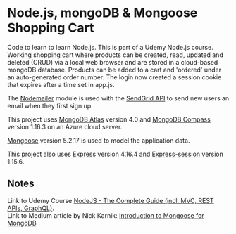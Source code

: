 # Node.js, mongoDB & Mongoose Shopping Cart

Code to learn to learn Node.js. This is part of a Udemy Node.js course.
Working shopping cart where products can be created, read, updated and deleted (CRUD) via a local web browser and are stored in a cloud-based mongoDB database. Products can be added to a cart and 'ordered' under an auto-generated order number. The login now created a session cookie that expires after a time set in app.js.

The [Nodemailer](https://nodemailer.com/about/) module is used with the [SendGrid API](https://sendgrid.com/docs/) to send new users an email when they first sign up. 

This project uses [MongoDB Atlas](https://www.mongodb.com/cloud/atlas) version 4.0 and [MongoDB Compass](https://www.mongodb.com/download-center/compass) version 1.16.3 on an Azure cloud server. 

[Mongoose](https://mongoosejs.com) version 5.2.17 is used to model the application data. 

This project also uses [Express](http://expressjs.com/) version 4.16.4 and [Express-session](https://www.npmjs.com/package/express-session) version 1.15.6. 


## Notes
Link to Udemy Course [NodeJS - The Complete Guide (incl. MVC, REST APIs, GraphQL)](https://www.udemy.com/nodejs-the-complete-guide/).<br>
Link to Medium article by Nick Karnik: [Introduction to Mongoose for MongoDB](https://medium.freecodecamp.org/introduction-to-mongoose-for-mongodb-d2a7aa593c57)